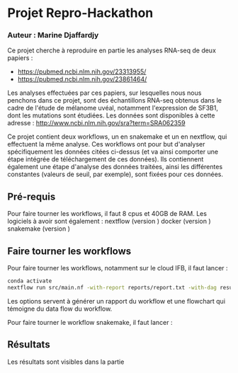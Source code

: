 # Projet Repro-Hackathon
### Auteur : Marine Djaffardjy

Ce projet cherche à reproduire en partie les analyses RNA-seq de deux papiers :<br>
  - https://pubmed.ncbi.nlm.nih.gov/23313955/<br>
  - https://pubmed.ncbi.nlm.nih.gov/23861464/<br>

Les analyses effectuées par ces papiers, sur lesquelles nous nous penchons dans ce projet, sont des échantillons RNA-seq obtenus dans le cadre de l'étude de mélanome uvéal, notamment l'expression de SF3B1, dont les mutations sont étudiées. Les données sont disponibles à cette adresse :  http://www.ncbi.nlm.nih.gov/sra?term=SRA062359

Ce projet contient deux workflows, un en snakemake et un en nextflow, qui effectuent la même analyse.
Ces workflows ont pour but d'analyser spécifiquement les données citées ci-dessus (et va ainsi comporter une étape intégrée de téléchargement de ces données). Ils contiennent également une étape d'analyse des données traitées, ainsi les différentes constantes (valeurs de seuil, par exemple), sont fixées pour ces données.

## Pré-requis 

Pour faire tourner les workflows, il faut 8 cpus et 40GB de RAM.
Les logiciels à avoir sont également : 
	nextflow (version )
	docker (version )
	snakemake (version )
	
## Faire tourner les workflows
Pour faire tourner les workflows, notamment sur le cloud IFB, il faut lancer :
```bash
conda activate
nextflow run src/main.nf -with-report reports/report.txt -with-dag results/flowchart.png
```
Les options servent à générer un rapport du workflow et une flowchart qui témoigne du data flow du workflow.

Pour faire tourner le workflow snakemake, il faut lancer :

## Résultats

Les résultats sont visibles dans la partie
